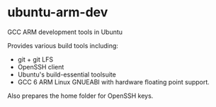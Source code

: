 # ubuntu-arm-dev
GCC ARM development tools in Ubuntu

Provides various build tools including:
* git + git LFS
* OpenSSH client
* Ubuntu's build-essential toolsuite
* GCC 6 ARM Linux GNUEABI with hardware floating point support.

Also prepares the home folder for OpenSSH keys.
